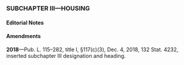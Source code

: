 ### SUBCHAPTER III—HOUSING ###

#### **Editorial Notes** ####

#### Amendments ####

**2018**—Pub. L. 115–282, title I, §117(c)(3), Dec. 4, 2018, 132 Stat. 4232, inserted subchapter III designation and heading.